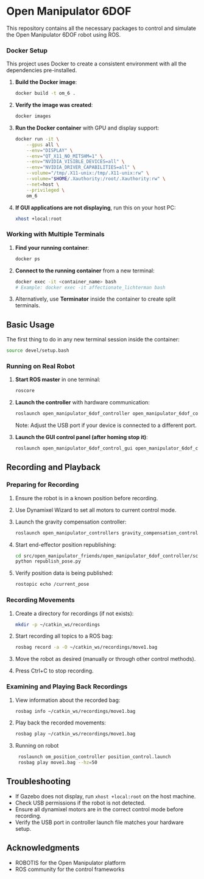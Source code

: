 # Open Manipulator 6DOF

This repository contains all the necessary packages to control and simulate the Open Manipulator 6DOF robot using ROS.
### Docker Setup

This project uses Docker to create a consistent environment with all the dependencies pre-installed.

1. **Build the Docker image**:
   ```bash
   docker build -t om_6 .
   ```

2. **Verify the image was created**:
   ```bash
   docker images
   ```

3. **Run the Docker container** with GPU and display support:
   ```bash
   docker run -it \
       --gpus all \
       --env="DISPLAY" \
       --env="QT_X11_NO_MITSHM=1" \
       --env="NVIDIA_VISIBLE_DEVICES=all" \
       --env="NVIDIA_DRIVER_CAPABILITIES=all" \
       --volume="/tmp/.X11-unix:/tmp/.X11-unix:rw" \
       --volume="$HOME/.Xauthority:/root/.Xauthority:rw" \
       --net=host \
       --privileged \
       om_6
   ```

4. **If GUI applications are not displaying**, run this on your host PC:
   ```bash
   xhost +local:root
   ```

### Working with Multiple Terminals

1. **Find your running container**:
   ```bash
   docker ps
   ```

2. **Connect to the running container** from a new terminal:
   ```bash
   docker exec -it <container_name> bash
   # Example: docker exec -it affectionate_lichterman bash
   ```

3. Alternatively, use **Terminator** inside the container to create split terminals.

## Basic Usage

The first thing to do in any new terminal session inside the container:

```bash
source devel/setup.bash
```


### Running on Real Robot

1. **Start ROS master** in one terminal:
   ```bash
   roscore
   ```

2. **Launch the controller** with hardware communication:
   ```bash
   roslaunch open_manipulator_6dof_controller open_manipulator_6dof_controller.launch use_platform:=true dynamixel_usb_port:=/dev/ttyUSB0
   ```
   Note: Adjust the USB port if your device is connected to a different port.

3. **Launch the GUI control panel (after homing stop it)**:
   ```bash
   roslaunch open_manipulator_6dof_control_gui open_manipulator_6dof_control_gui.launch
   ```

## Recording and Playback

### Preparing for Recording

1. Ensure the robot is in a known position before recording.

2. Use Dynamixel Wizard to set all motors to current control mode.

3. Launch the gravity compensation controller:
   ```bash
   roslaunch open_manipulator_controllers gravity_compensation_controller.launch sim:=false
   ```

4. Start end-effector position republishing:
   ```bash
   cd src/open_manipulator_friends/open_manipulator_6dof_controller/scripts/
   python republish_pose.py
   ```

5. Verify position data is being published:
   ```bash
   rostopic echo /current_pose
   ```

### Recording Movements

1. Create a directory for recordings (if not exists):
   ```bash
   mkdir -p ~/catkin_ws/recordings
   ```

2. Start recording all topics to a ROS bag:
   ```bash
   rosbag record -a -O ~/catkin_ws/recordings/move1.bag
   ```

3. Move the robot as desired (manually or through other control methods).

4. Press Ctrl+C to stop recording.

### Examining and Playing Back Recordings

1. View information about the recorded bag:
   ```bash
   rosbag info ~/catkin_ws/recordings/move1.bag
   ```

2. Play back the recorded movements:
   ```bash
   rosbag play ~/catkin_ws/recordings/move1.bag
   ```
3. Running on robot
   ```bash
    roslaunch om_position_controller position_control.launch
    rosbag play move1.bag --hz=50
   ```


## Troubleshooting

- If Gazebo does not display, run `xhost +local:root` on the host machine.
- Check USB permissions if the robot is not detected.
- Ensure all dynamixel motors are in the correct control mode before recording.
- Verify the USB port in controller launch file matches your hardware setup.



## Acknowledgments

- ROBOTIS for the Open Manipulator platform
- ROS community for the control frameworks